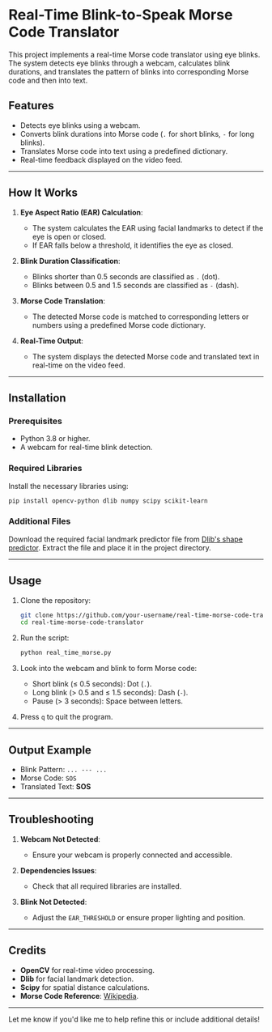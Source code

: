 # Real-Time Blink-to-Speak Morse Code Translator  

This project implements a real-time Morse code translator using eye blinks. The system detects eye blinks through a webcam, calculates blink durations, and translates the pattern of blinks into corresponding Morse code and then into text.  

## Features  
- Detects eye blinks using a webcam.  
- Converts blink durations into Morse code (`.` for short blinks, `-` for long blinks).  
- Translates Morse code into text using a predefined dictionary.  
- Real-time feedback displayed on the video feed.  

---

## How It Works  
1. **Eye Aspect Ratio (EAR) Calculation**:  
   - The system calculates the EAR using facial landmarks to detect if the eye is open or closed.  
   - If EAR falls below a threshold, it identifies the eye as closed.  

2. **Blink Duration Classification**:  
   - Blinks shorter than 0.5 seconds are classified as `.` (dot).  
   - Blinks between 0.5 and 1.5 seconds are classified as `-` (dash).  

3. **Morse Code Translation**:  
   - The detected Morse code is matched to corresponding letters or numbers using a predefined Morse code dictionary.  

4. **Real-Time Output**:  
   - The system displays the detected Morse code and translated text in real-time on the video feed.  

---

## Installation  

### Prerequisites  
- Python 3.8 or higher.  
- A webcam for real-time blink detection.  

### Required Libraries  
Install the necessary libraries using:  
```bash  
pip install opencv-python dlib numpy scipy scikit-learn  
```  

### Additional Files  
Download the required facial landmark predictor file from [Dlib's shape predictor](http://dlib.net/files/shape_predictor_68_face_landmarks.dat.bz2). Extract the file and place it in the project directory.  

---

## Usage  
1. Clone the repository:  
   ```bash  
   git clone https://github.com/your-username/real-time-morse-code-translator.git  
   cd real-time-morse-code-translator  
   ```  

2. Run the script:  
   ```bash  
   python real_time_morse.py  
   ```  

3. Look into the webcam and blink to form Morse code:  
   - Short blink (≤ 0.5 seconds): Dot (`.`).  
   - Long blink (> 0.5 and ≤ 1.5 seconds): Dash (`-`).  
   - Pause (> 3 seconds): Space between letters.  

4. Press `q` to quit the program.  

---

## Output Example  
- Blink Pattern: `... --- ...`  
- Morse Code: `SOS`  
- Translated Text: **SOS**  

---

## Troubleshooting  
1. **Webcam Not Detected**:  
   - Ensure your webcam is properly connected and accessible.  

2. **Dependencies Issues**:  
   - Check that all required libraries are installed.  

3. **Blink Not Detected**:  
   - Adjust the `EAR_THRESHOLD` or ensure proper lighting and position.  

---

## Credits  
- **OpenCV** for real-time video processing.  
- **Dlib** for facial landmark detection.  
- **Scipy** for spatial distance calculations.  
- **Morse Code Reference**: [Wikipedia](https://en.wikipedia.org/wiki/Morse_code).  

---



Let me know if you'd like me to help refine this or include additional details!
